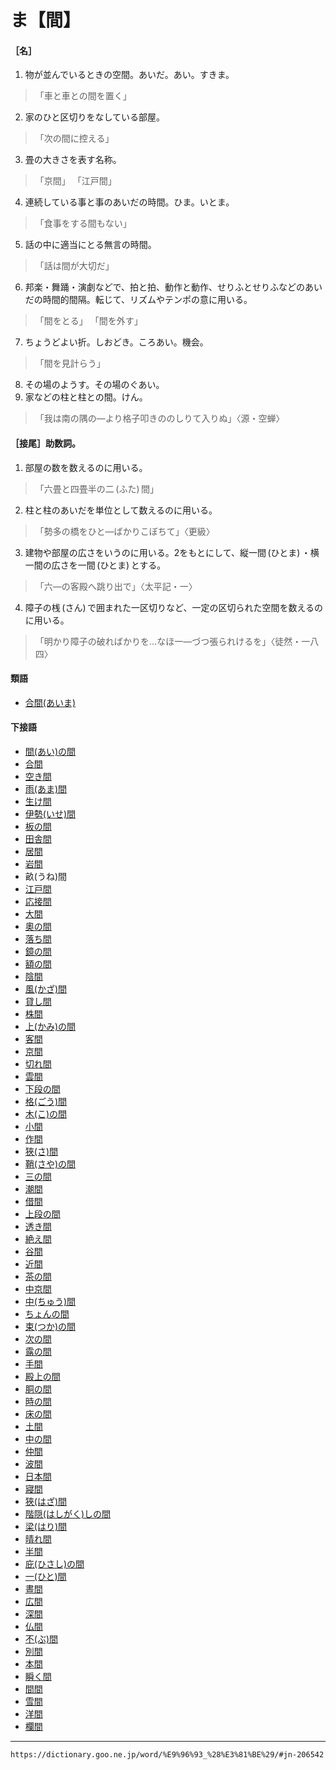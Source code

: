 
# ま【間】
#### ［名］
1. 物が並んでいるときの空間。あいだ。あい。すきま。
>「車と車との間を置く」
2. 家のひと区切りをなしている部屋。
>「次の間に控える」
3. 畳の大きさを表す名称。
>「京間」
>「江戸間」
4. 連続している事と事のあいだの時間。ひま。いとま。
>「食事をする間もない」
5. 話の中に適当にとる無言の時間。
>「話は間が大切だ」
6. 邦楽・舞踊・演劇などで、拍と拍、動作と動作、せりふとせりふなどのあいだの時間的間隔。転じて、リズムやテンポの意に用いる。
>「間をとる」
>「間を外す」
7. ちょうどよい折。しおどき。ころあい。機会。
>「間を見計らう」
8. その場のようす。その場のぐあい。
9. 家などの柱と柱との間。けん。
>「我は南の隅の―より格子叩きののしりて入りぬ」〈源・空蝉〉

#### ［接尾］助数詞。
1. 部屋の数を数えるのに用いる。
>「六畳と四畳半の二 (ふた) 間」
2. 柱と柱のあいだを単位として数えるのに用いる。
>「勢多の橋をひと―ばかりこぼちて」〈更級〉
3. 建物や部屋の広さをいうのに用いる。2をもとにして、縦一間 (ひとま) ・横一間の広さを一間 (ひとま) とする。
>「六―の客殿へ跳り出で」〈太平記・一〉
4. 障子の桟 (さん) で囲まれた一区切りなど、一定の区切られた空間を数えるのに用いる。
> 「明かり障子の破ればかりを…なほ一―づつ張られけるを」〈徒然・一八四〉

#### 類語

-   [合間(あいま)](https://dictionary.goo.ne.jp/word/%E5%90%88%E9%96%93/#jn-1319)

#### 下接語

-   [間(あい)の間](https://dictionary.goo.ne.jp/word/%E9%96%93%E3%81%AE%E9%96%93/#jn-1174)
-   [合間](https://dictionary.goo.ne.jp/word/%E5%90%88%E9%96%93/#jn-1319)
-   [空き間](https://dictionary.goo.ne.jp/word/%E7%A9%BA%E3%81%8D%E9%96%93/#jn-2569)
-   [雨(あま)間](https://dictionary.goo.ne.jp/word/%E9%9B%A8%E9%96%93_%28%E3%81%82%E3%81%BE%E3%81%BE%29/#jn-6443)
-   [生け間](https://dictionary.goo.ne.jp/word/%E7%94%9F%E3%81%91%E9%96%93/#jn-10799)
-   [伊勢(いせ)間](https://dictionary.goo.ne.jp/word/%E4%BC%8A%E5%8B%A2%E9%96%93/#jn-11788)
-   [板の間](https://dictionary.goo.ne.jp/word/%E6%9D%BF%E3%81%AE%E9%96%93/#jn-12154)
-   [田舎間](https://dictionary.goo.ne.jp/word/%E7%94%B0%E8%88%8E%E9%96%93/#jn-14181)
-   [居間](https://dictionary.goo.ne.jp/word/%E5%B1%85%E9%96%93/#jn-14856)
-   [岩間](https://dictionary.goo.ne.jp/word/%E5%B2%A9%E9%96%93/#jn-16067)
-   畝(うね)間
-   [江戸間](https://dictionary.goo.ne.jp/word/%E6%B1%9F%E6%88%B8%E9%96%93/#jn-24441)
-   [応接間](https://dictionary.goo.ne.jp/word/%E5%BF%9C%E6%8E%A5%E9%96%93/#jn-27795)
-   [大間](https://dictionary.goo.ne.jp/word/%E5%A4%A7%E9%96%93/#jn-29497)
-   [奧の間](https://dictionary.goo.ne.jp/word/%E5%A5%A5%E3%81%AE%E9%96%93/#jn-30442)
-   [落ち間](https://dictionary.goo.ne.jp/word/%E8%90%BD%E9%96%93/#jn-31580)
-   [鏡の間](https://dictionary.goo.ne.jp/word/%E9%8F%A1%E3%81%AE%E9%96%93/#jn-37906)
-   [額の間](https://dictionary.goo.ne.jp/word/%E9%A1%8D%E3%81%AE%E9%96%93/#jn-39130)
-   [陰間](https://dictionary.goo.ne.jp/word/%E9%99%B0%E9%96%93/#jn-39689)
-   [風(かざ)間](https://dictionary.goo.ne.jp/word/%E9%A2%A8%E9%96%93_%28%E3%81%8B%E3%81%96%E3%81%BE%29/#jn-40209)
-   [貸し間](https://dictionary.goo.ne.jp/word/%E8%B2%B8%E9%96%93/#jn-40605)
-   [株間](https://dictionary.goo.ne.jp/word/%E6%A0%AA%E9%96%93/#jn-44272)
-   [上(かみ)の間](https://dictionary.goo.ne.jp/word/%E4%B8%8A%E3%81%AE%E9%96%93/#jn-44950)
-   [客間](https://dictionary.goo.ne.jp/word/%E5%AE%A2%E9%96%93/#jn-54273)
-   [京間](https://dictionary.goo.ne.jp/word/%E4%BA%AC%E9%96%93/#jn-57050)
-   [切れ間](https://dictionary.goo.ne.jp/word/%E5%88%87%E3%82%8C%E9%96%93/#jn-58612)
-   [雲間](https://dictionary.goo.ne.jp/word/%E9%9B%B2%E9%96%93/#jn-63184)
-   [下段の間](https://dictionary.goo.ne.jp/word/%E4%B8%8B%E6%AE%B5%E3%81%AE%E9%96%93/#jn-68038)
-   [格(ごう)間](https://dictionary.goo.ne.jp/word/%E6%A0%BC%E9%96%93/#jn-75116)
-   [木(こ)の間](https://dictionary.goo.ne.jp/word/%E6%9C%A8%E3%81%AE%E9%96%93/#jn-81096)
-   [小間](https://dictionary.goo.ne.jp/word/%E5%B0%8F%E9%96%93/#jn-81731)
-   [作間](https://dictionary.goo.ne.jp/word/%E4%BD%9C%E9%96%93/#jn-87082)
-   [狹(さ)間](https://dictionary.goo.ne.jp/word/%E7%8B%AD%E9%96%93_%28%E3%81%95%E3%81%BE%29/#jn-89199)
-   [鞘(さや)の間](https://dictionary.goo.ne.jp/word/%E9%9E%98%E3%81%AE%E9%96%93/#jn-89426)
-   [三の間](https://dictionary.goo.ne.jp/word/%E4%B8%89%E3%81%AE%E9%96%93/#jn-91793)
-   [潮間](https://dictionary.goo.ne.jp/word/%E6%BD%AE%E9%96%93_%28%E3%81%97%E3%81%8A%E3%81%BE%29/#jn-94109)
-   [借間](https://dictionary.goo.ne.jp/word/%E5%80%9F%E9%96%93/#jn-101933)
-   [上段の間](https://dictionary.goo.ne.jp/word/%E4%B8%8A%E6%AE%B5%E3%81%AE%E9%96%93/#jn-109322)
-   [透き間](https://dictionary.goo.ne.jp/word/%E9%9A%99%E9%96%93/#jn-117684)
-   [絶え間](https://dictionary.goo.ne.jp/word/%E7%B5%B6%E3%81%88%E9%96%93/#jn-135057)
-   [谷間](https://dictionary.goo.ne.jp/word/%E8%B0%B7%E9%96%93_%28%E3%81%9F%E3%81%AB%E3%81%BE%29/#jn-137987)
-   [近間](https://dictionary.goo.ne.jp/word/%E8%BF%91%E9%96%93/#jn-141214)
-   [茶の間](https://dictionary.goo.ne.jp/word/%E8%8C%B6%E3%81%AE%E9%96%93/#jn-142747)
-   [中京間](https://dictionary.goo.ne.jp/word/%E4%B8%AD%E4%BA%AC%E9%96%93/#jn-143169)
-   [中(ちゅう)間](https://dictionary.goo.ne.jp/word/%E4%B8%AD%E9%96%93_%28%E3%81%A1%E3%82%85%E3%81%86%E3%81%BE%29/#jn-143691)
-   [ちょんの間](https://dictionary.goo.ne.jp/word/%E3%81%A1%E3%82%87%E3%82%93%E3%81%AE%E9%96%93/#jn-145405)
-   [束(つか)の間](https://dictionary.goo.ne.jp/word/%E6%9D%9F%E3%81%AE%E9%96%93_%28%E3%81%A4%E3%81%8B%E3%81%AE%E3%81%BE%29/#jn-146604)
-   [次の間](https://dictionary.goo.ne.jp/word/%E6%AC%A1%E3%81%AE%E9%96%93/#jn-146933)
-   [露の間](https://dictionary.goo.ne.jp/word/%E9%9C%B2%E3%81%AE%E9%96%93/#jn-148431)
-   [手間](https://dictionary.goo.ne.jp/word/%E6%89%8B%E9%96%93/#jn-152394)
-   [殿上の間](https://dictionary.goo.ne.jp/word/%E6%AE%BF%E4%B8%8A%E3%81%AE%E9%96%93/#jn-153796)
-   [胴の間](https://dictionary.goo.ne.jp/word/%E8%83%B4%E3%81%AE%E9%96%93/#jn-156622)
-   [時の間](https://dictionary.goo.ne.jp/word/%E6%99%82%E3%81%AE%E9%96%93/#jn-157726)
-   [床の間](https://dictionary.goo.ne.jp/word/%E5%BA%8A%E3%81%AE%E9%96%93/#jn-158573)
-   [土間](https://dictionary.goo.ne.jp/word/%E5%9C%9F%E9%96%93/#jn-160123)
-   [中の間](https://dictionary.goo.ne.jp/word/%E4%B8%AD%E3%81%AE%E9%96%93/#jn-163308)
-   [仲間](https://dictionary.goo.ne.jp/word/%E4%BB%B2%E9%96%93/#jn-163364)
-   [波間](https://dictionary.goo.ne.jp/word/%E6%B3%A2%E9%96%93_%28%E3%81%AA%E3%81%BF%E3%81%BE%29/#jn-165093)
-   [日本間](https://dictionary.goo.ne.jp/word/%E6%97%A5%E6%9C%AC%E9%96%93/#jn-168019)
-   [寢間](https://dictionary.goo.ne.jp/word/%E5%AF%9D%E9%96%93/#jn-170652)
-   [狹(はざ)間](https://dictionary.goo.ne.jp/word/%E7%8B%AD%E9%96%93_%28%E3%81%AF%E3%81%96%E3%81%BE%29/#jn-175782)
-   [階隠(はしがく)しの間](https://dictionary.goo.ne.jp/word/%E9%9A%8E%E9%9A%A0%E3%81%97%E3%81%AE%E9%96%93/#jn-175898)
-   [梁(はり)間](https://dictionary.goo.ne.jp/word/%E6%A2%81%E9%96%93/#jn-180207)
-   [晴れ間](https://dictionary.goo.ne.jp/word/%E6%99%B4%E9%96%93/#jn-180588)
-   [半間](https://dictionary.goo.ne.jp/word/%E5%8D%8A%E9%96%93/#jn-182062)
-   [庇(ひさし)の間](https://dictionary.goo.ne.jp/word/%E5%BA%87%E3%81%AE%E9%96%93/#jn-184377)
-   [一(ひと)間](https://dictionary.goo.ne.jp/word/%E4%B8%80%E9%96%93_%28%E3%81%B2%E3%81%A8%E3%81%BE%29/#jn-186245)
-   [晝間](https://dictionary.goo.ne.jp/word/%E6%98%BC%E9%96%93_%28%E3%81%B2%E3%82%8B%E3%81%BE%29/#jn-188740)
-   [広間](https://dictionary.goo.ne.jp/word/%E5%BA%83%E9%96%93/#jn-188928)
-   [深間](https://dictionary.goo.ne.jp/word/%E6%B7%B1%E9%96%93/#jn-191207)
-   [仏間](https://dictionary.goo.ne.jp/word/%E4%BB%8F%E9%96%93/#jn-193811)
-   [不(ぶ)間](https://dictionary.goo.ne.jp/word/%E4%B8%8D%E9%96%93/#jn-194560)
-   [別間](https://dictionary.goo.ne.jp/word/%E5%88%A5%E9%96%93/#jn-199350)
-   [本間](https://dictionary.goo.ne.jp/word/%E6%9C%AC%E9%96%93_%28%E3%81%BB%E3%82%93%E3%81%BE%29/#jn-206442)
-   [瞬く間](https://dictionary.goo.ne.jp/word/%E7%9E%AC%E3%81%8F%E9%96%93/#jn-208305)
-   [間間](https://dictionary.goo.ne.jp/word/%E9%96%93%E9%96%93/#jn-209472)
-   [雪間](https://dictionary.goo.ne.jp/word/%E9%9B%AA%E9%96%93/#jn-225116)
-   [洋間](https://dictionary.goo.ne.jp/word/%E6%B4%8B%E9%96%93/#jn-226794)
-   [欄間](https://dictionary.goo.ne.jp/word/%E6%AC%84%E9%96%93/#jn-230270)

---
`https://dictionary.goo.ne.jp/word/%E9%96%93_%28%E3%81%BE%29/#jn-206542`
